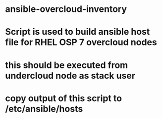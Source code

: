 # ansible-overcloud-inventory

# Script is used to build ansible host file for RHEL OSP 7 overcloud nodes
# this should be executed from undercloud node as stack user
# copy output of this script to /etc/ansible/hosts
